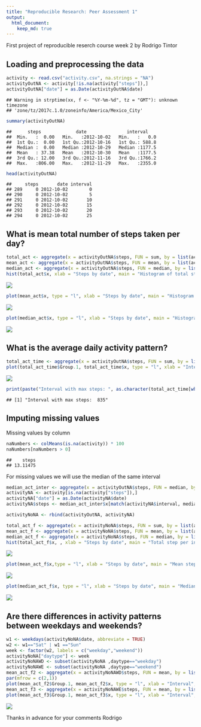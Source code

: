 ```yaml
---
title: "Reproducible Research: Peer Assessment 1"
output: 
  html_document:
    keep_md: true
---
```


First project of reproducible reserch course week 2 by Rodrigo Tintor



## Loading and preprocessing the data


```r
activity <- read.csv("activity.csv", na.strings = "NA")
activityOutNA <- activity[!is.na(activity["steps"]),]
activityOutNA["date"] = as.Date(activityOutNA$date)
```

```
## Warning in strptime(xx, f <- "%Y-%m-%d", tz = "GMT"): unknown timezone
## 'zone/tz/2017c.1.0/zoneinfo/America/Mexico_City'
```

```r
summary(activityOutNA)
```

```
##      steps             date               interval     
##  Min.   :  0.00   Min.   :2012-10-02   Min.   :   0.0  
##  1st Qu.:  0.00   1st Qu.:2012-10-16   1st Qu.: 588.8  
##  Median :  0.00   Median :2012-10-29   Median :1177.5  
##  Mean   : 37.38   Mean   :2012-10-30   Mean   :1177.5  
##  3rd Qu.: 12.00   3rd Qu.:2012-11-16   3rd Qu.:1766.2  
##  Max.   :806.00   Max.   :2012-11-29   Max.   :2355.0
```

```r
head(activityOutNA)
```

```
##     steps       date interval
## 289     0 2012-10-02        0
## 290     0 2012-10-02        5
## 291     0 2012-10-02       10
## 292     0 2012-10-02       15
## 293     0 2012-10-02       20
## 294     0 2012-10-02       25
```

## What is mean total number of steps taken per day?


```r
total_act <- aggregate(x = activityOutNA$steps, FUN = sum, by = list(activityOutNA$date))
mean_act <- aggregate(x = activityOutNA$steps, FUN = mean, by = list(activityOutNA$date))
median_act <- aggregate(x = activityOutNA$steps, FUN = median, by = list(activityOutNA$date))
hist(total_act$x, xlab = "Steps by date", main = "Histogram of total steps per day")
```

![](PA1_template_files/figure-html/mean-1.png)<!-- -->

```r
plot(mean_act$x, type = "l", xlab = "Steps by date", main = "Histogram of Mean steps per day")
```

![](PA1_template_files/figure-html/mean-2.png)<!-- -->

```r
plot(median_act$x, type = "l", xlab = "Steps by date", main = "Histogram of Median steps per day")
```

![](PA1_template_files/figure-html/mean-3.png)<!-- -->

## What is the average daily activity pattern?


```r
total_act_time <- aggregate(x = activityOutNA$steps, FUN = sum, by = list(activityOutNA$interval))
plot(total_act_time$Group.1, total_act_time$x, type = "l", xlab = "Interval", ylab = "Steps", main = "Average step per interval per day")
```

![](PA1_template_files/figure-html/pattern-1.png)<!-- -->

```r
print(paste("Interval with max steps: ", as.character(total_act_time[which.max(total_act_time$x),1])))
```

```
## [1] "Interval with max steps:  835"
```

## Imputing missing values
Missing values by column


```r
naNumbers <- colMeans(is.na(activity)) * 100
naNumbers[naNumbers > 0]
```

```
##    steps 
## 13.11475
```

For missing values we will use the median of the same interval


```r
median_act_inter <- aggregate(x = activityOutNA$steps, FUN = median, by = list(activityOutNA$interval))
activityNA <- activity[is.na(activity["steps"]),]
activityNA["date"] = as.Date(activityNA$date)
activityNA$steps <- median_act_inter$x[match(activityNA$interval, median_act_inter$Group.1)]

activityNoNA <- rbind(activityOutNA, activityNA)

total_act_f <- aggregate(x = activityNoNA$steps, FUN = sum, by = list(activityNoNA$date))
mean_act_f <- aggregate(x = activityNoNA$steps, FUN = mean, by = list(activityNoNA$date))
median_act_f <- aggregate(x = activityNoNA$steps, FUN = median, by = list(activityNoNA$date))
hist(total_act_f$x, , xlab = "Steps by date", main = "Total step per interval per day (filled NA)")
```

![](PA1_template_files/figure-html/imputing2-1.png)<!-- -->

```r
plot(mean_act_f$x,type = "l", xlab = "Steps by date", main = "Mean step per interval per day (filled NA)")
```

![](PA1_template_files/figure-html/imputing2-2.png)<!-- -->

```r
plot(median_act_f$x, type = "l", xlab = "Steps by date", main = "Median step per interval per day (filled NA)")
```

![](PA1_template_files/figure-html/imputing2-3.png)<!-- -->

## Are there differences in activity patterns between weekdays and weekends?


```r
w1 <- weekdays(activityNoNA$date, abbreviate = TRUE)
w2 <- w1=="Sat" | w1 =="Sun"
week <- factor(w2, labels = c("weekday","weekend"))
activityNoNA["daytype"] <- week
activityNoNAWD <- subset(activityNoNA ,daytype=="weekday")
activityNoNAWE <- subset(activityNoNA ,daytype=="weekend")
mean_act_f2 <- aggregate(x = activityNoNAWD$steps, FUN = mean, by = list(activityNoNAWD$interval))
par(mfrow = c(2,1))
plot(mean_act_f2$Group.1, mean_act_f2$x, type = "l", xlab = "Interval", ylab = "Steps", main = "Average step per interval per weekday")
mean_act_f3 <- aggregate(x = activityNoNAWE$steps, FUN = mean, by = list(activityNoNAWE$interval))
plot(mean_act_f3$Group.1, mean_act_f3$x, type = "l", xlab = "Interval", ylab = "Steps", main = "Average step per interval per weekend")
```

![](PA1_template_files/figure-html/weekdays-1.png)<!-- -->

Thanks in advance for your comments
Rodrigo


